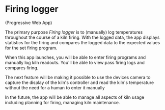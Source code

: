 # Firing logger

(Progressive Web App)

The primary purpose _Firing logger_ is to (manually) log temperatures throughout the course of a kiln firing. With the logged data, the app displays statistics for the firing and compares the logged data to the expected values for the set firing program.

When this app launches, you will be able to enter firing programs and manually log kiln readouts. You'll be able to view pass firing logs and compares firing.

The next feature will be making it possible to use the devices camera to capture the display of the kiln's controller and read the kiln's temperature without the need for a human to enter it manually

In the future, the app will be able to manage all aspects of kiln usage including planning for firing, managing kiln maintenance.

## 